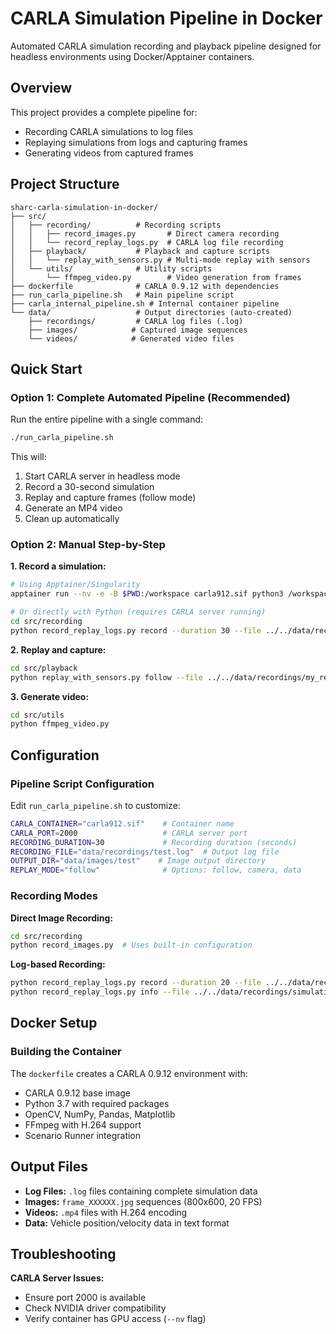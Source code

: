# CARLA Simulation Pipeline in Docker

Automated CARLA simulation recording and playback pipeline designed for headless environments using Docker/Apptainer containers.

## Overview

This project provides a complete pipeline for:
- Recording CARLA simulations to log files
- Replaying simulations from logs and capturing frames
- Generating videos from captured frames

## Project Structure

```
sharc-carla-simulation-in-docker/
├── src/
│   ├── recording/          # Recording scripts
│   │   ├── record_images.py       # Direct camera recording
│   │   └── record_replay_logs.py  # CARLA log file recording
│   ├── playback/           # Playback and capture scripts
│   │   └── replay_with_sensors.py # Multi-mode replay with sensors
│   └── utils/              # Utility scripts
│       └── ffmpeg_video.py        # Video generation from frames
├── dockerfile              # CARLA 0.9.12 with dependencies
├── run_carla_pipeline.sh   # Main pipeline script
├── carla_internal_pipeline.sh # Internal container pipeline
└── data/                   # Output directories (auto-created)
    ├── recordings/         # CARLA log files (.log)
    ├── images/            # Captured image sequences
    └── videos/            # Generated video files
```

## Quick Start

### Option 1: Complete Automated Pipeline (Recommended)

Run the entire pipeline with a single command:

```bash
./run_carla_pipeline.sh
```

This will:
1. Start CARLA server in headless mode
2. Record a 30-second simulation
3. Replay and capture frames (follow mode)
4. Generate an MP4 video
5. Clean up automatically

### Option 2: Manual Step-by-Step

**1. Record a simulation:**
```bash
# Using Apptainer/Singularity
apptainer run --nv -e -B $PWD:/workspace carla912.sif python3 /workspace/src/recording/record_replay_logs.py record --duration 30 --file /workspace/data/recordings/my_recording.log

# Or directly with Python (requires CARLA server running)
cd src/recording
python record_replay_logs.py record --duration 30 --file ../../data/recordings/my_recording.log
```

**2. Replay and capture:**
```bash
cd src/playback
python replay_with_sensors.py follow --file ../../data/recordings/my_recording.log --output ../../data/images/follow --duration 30 --sync
```

**3. Generate video:**
```bash
cd src/utils
python ffmpeg_video.py
```

## Configuration

### Pipeline Script Configuration

Edit `run_carla_pipeline.sh` to customize:

```bash
CARLA_CONTAINER="carla912.sif"    # Container name
CARLA_PORT=2000                   # CARLA server port
RECORDING_DURATION=30             # Recording duration (seconds)
RECORDING_FILE="data/recordings/test.log"  # Output log file
OUTPUT_DIR="data/images/test"    # Image output directory
REPLAY_MODE="follow"              # Options: follow, camera, data
```

### Recording Modes

**Direct Image Recording:**
```bash
cd src/recording
python record_images.py  # Uses built-in configuration
```

**Log-based Recording:**
```bash
python record_replay_logs.py record --duration 20 --file ../../data/recordings/simulation.log
python record_replay_logs.py info --file ../../data/recordings/simulation.log  # View log details
```

## Docker Setup

### Building the Container

The `dockerfile` creates a CARLA 0.9.12 environment with:
- CARLA 0.9.12 base image
- Python 3.7 with required packages
- OpenCV, NumPy, Pandas, Matplotlib
- FFmpeg with H.264 support
- Scenario Runner integration


## Output Files

- **Log Files:** `.log` files containing complete simulation data
- **Images:** `frame_XXXXXX.jpg` sequences (800x600, 20 FPS)
- **Videos:** `.mp4` files with H.264 encoding
- **Data:** Vehicle position/velocity data in text format

## Troubleshooting

**CARLA Server Issues:**
- Ensure port 2000 is available
- Check NVIDIA driver compatibility
- Verify container has GPU access (`--nv` flag)